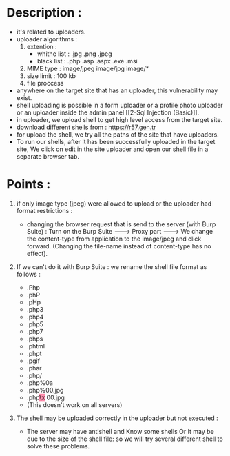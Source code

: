 # Description :
- it's related to uploaders.
- uploader algorithms :
	1. extention :
	   - whithe list : .jpg .png .jpeg
	   - black list : .php .asp .aspx .exe .msi
	2. MIME type : image/jpeg image/jpg image/*
	3. size limit : 100 kb
	4. file proccess
- anywhere on the target site that has an uploader, this vulnerability may exist.
- shell uploading is possible in a form uploader or a profile photo uploader or an uploader inside the admin panel [[2-Sql Injection (Basic)]].
- in uploader, we upload shell to get high level access from the target site.
- download different shells from : https://r57.gen.tr
- for upload the shell, we try all the paths of the site that have uploaders.
- To run our shells, after it has been successfully uploaded in the target site, We click on edit in the site uploader and open our shell file in a separate browser tab.

# Points :
1. if only image type (jpeg) were allowed to upload or the uploader had format restrictions :
	- changing the browser request that is send to the server (with Burp Suite) :
	   Turn on the Burp Suite ---> Proxy part ---> We change the content-type from application to the image/jpeg and click forward.
	   (Changing the file-name instead of content-type has no effect).
	   
2. If we can't do it with Burp Suite :
   we rename the shell file format as follows :
   - .Php
   - .phP
   - .pHp
   - .php3
   - .php4
   - .php5
   - .php7
   - .phps
   - .phtml
   - .phpt
   - .pgif
   - .phar
   - .php/
   - .php%0a
   - .php%00.jpg
   - .php<mark style="background: #FF5582A6;">\x</mark> 00.jpg
   - (This doesn't work on all servers)

3. The shell may be uploaded correctly in the uploader but not executed : 
	- The server may have antishell and Know some shells Or It may be due to the size of the shell file:
					so we will try several different shell to solve these problems.

